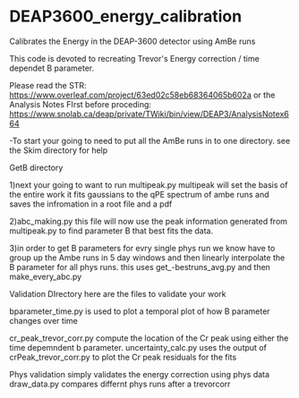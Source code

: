 # DEAP3600_energy_calibration
Calibrates the Energy in the DEAP-3600 detector using AmBe runs


This code is devoted to recreating Trevor's Energy correction / time dependet B parameter.

Please read the STR: https://www.overleaf.com/project/63ed02c58eb68364065b602a
or the Analysis Notes FIrst before proceding: https://www.snolab.ca/deap/private/TWiki/bin/view/DEAP3/AnalysisNotex664

-To start your going to need to put all the AmBe runs in to one directory. see the Skim directory for help

GetB directory 

1)next your going to want to run multipeak.py
multipeak will set the basis of the entire work it fits gaussians to the qPE spectrum of ambe runs and saves the infromation in a root file and a pdf

2)abc_making.py this file will now use the peak information generated from multipeak.py to find parameter B that best fits the data.

3)in order to get B parameters for evry single phys run we know have to group up the Ambe runs in 5 day windows and then linearly interpolate 
the B parameter for all phys runs. this uses get_-bestruns_avg.py and then make_every_abc.py

Validation DIrectory
here are the files to validate your work

bparameter_time.py is used to plot a temporal plot of how B parameter changes over time

cr_peak_trevor_corr.py compute the location of the Cr peak using either  the time depemndent b parameter.
uncertainty_calc.py uses the output of crPeak_trevor_corr.py to plot the Cr peak residuals for the fits

Phys validation simply validates the energy correction using phys data
draw_data.py compares differnt phys runs after a trevorcorr
